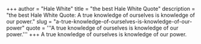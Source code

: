 +++
author = "Hale White"
title = "the best Hale White Quote"
description = "the best Hale White Quote: A true knowledge of ourselves is knowledge of our power."
slug = "a-true-knowledge-of-ourselves-is-knowledge-of-our-power"
quote = '''A true knowledge of ourselves is knowledge of our power.'''
+++
A true knowledge of ourselves is knowledge of our power.
